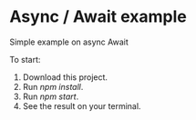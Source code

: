 # Async / Await example

Simple example on async Await

To start:
1. Download this project.
2. Run *npm install*.
3. Run *npm start*.
4. See the result on your terminal.
